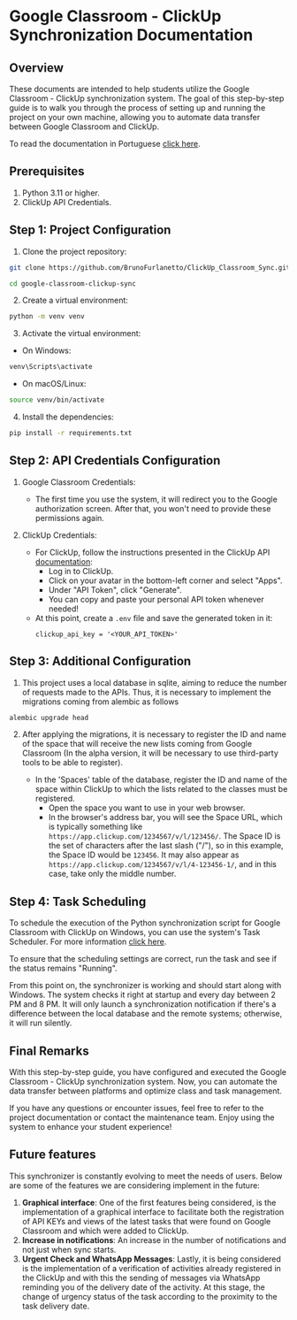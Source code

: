 # Google Classroom - ClickUp Synchronization Documentation

## Overview

These documents are intended to help students utilize the Google Classroom -
ClickUp synchronization system. The goal of this step-by-step guide is to walk
you through the process of setting up and running the project on your own
machine, allowing you to automate data transfer between Google Classroom and
ClickUp.

To read the documentation in Portuguese [click here](https://github.com/BrunoFurlanetto/ClickUp_Classroom_Sync/blob/main/docs/readme-pt.md).

## Prerequisites

1. Python 3.11 or higher.
2. ClickUp API Credentials.

## Step 1: Project Configuration

1. Clone the project repository:

```bash
git clone https://github.com/BrunoFurlanetto/ClickUp_Classroom_Sync.git

cd google-classroom-clickup-sync
```

2. Create a virtual environment:

```bash
python -m venv venv
```

3. Activate the virtual environment:

- On Windows:

```bash
venv\Scripts\activate
```

- On macOS/Linux:

```bash
source venv/bin/activate
```

4. Install the dependencies:

```bash
pip install -r requirements.txt
```

## Step 2: API Credentials Configuration

1. Google Classroom Credentials:
    - The first time you use the system, it will redirect you to the Google
      authorization screen. After that, you won't need to provide these
      permissions again.

2. ClickUp Credentials:
    - For ClickUp, follow the instructions presented in the ClickUp API
    [documentation](https://clickup.com/api/developer-portal/authentication/):
        - Log in to ClickUp.
        - Click on your avatar in the bottom-left corner and select "Apps".
        - Under "API Token", click "Generate".
        - You can copy and paste your personal API token whenever needed!
    - At this point, create a `.env` file and save the generated token in it:
      ```
      clickup_api_key = '<YOUR_API_TOKEN>'
      ```

## Step 3: Additional Configuration

1. This project uses a local database in sqlite, aiming to reduce the number of
   requests made to the APIs. Thus, it is necessary to implement the migrations
   coming from alembic as follows

```bash
alembic upgrade head
```

2. After applying the migrations, it is necessary to register the ID and name of
   the space that will receive the new lists coming from Google Classroom (In the
   alpha version, it will be necessary to use third-party tools to be able to
   register).

    - In the 'Spaces' table of the database, register the ID and name of the 
        space within ClickUp to which the lists related to the classes must be
        registered.
        - Open the space you want to use in your web browser.
        - In the browser's address bar, you will see the Space URL, which is
            typically something like `https://app.clickup.com/1234567/v/l/123456/`.
            The Space ID is the set of characters after the last slash ("/"), so 
            in this example, the Space ID would be `123456`. It may also appear
            as `https://app.clickup.com/1234567/v/l/4-123456-1/`, and in this
            case, take only the middle number.

## Step 4: Task Scheduling

To schedule the execution of the Python synchronization script for Google
Classroom with ClickUp on Windows, you can use the system's Task Scheduler. For more
information [click here](https://github.com/BrunoFurlanetto/ClickUp_Classroom_Sync/blob/main/docs/task_scheduling_windows.md).

To ensure that the scheduling settings are correct, run the task and see if
the status remains "Running".

From this point on, the synchronizer is working and should start along with
Windows. The system checks it right at startup and every day between 2 PM and
8 PM. It will only launch a synchronization notification if there's a
difference between the local database and the remote systems; otherwise, it
will run silently.

## Final Remarks

With this step-by-step guide, you have configured and executed the Google
Classroom - ClickUp synchronization system. Now, you can automate the data
transfer between platforms and optimize class and task management.

If you have any questions or encounter issues, feel free to refer to the
project documentation or contact the maintenance team. Enjoy using the system
to enhance your student experience!

## Future features

This synchronizer is constantly evolving to meet the needs of users. Below are some 
of the features we are considering implement in the future:

1. **Graphical interface**: One of the first features being considered, is the
implementation of a graphical interface to facilitate both the registration of API 
KEYs and views of the latest tasks that were found on Google Classroom and which 
were added to ClickUp.
2. **Increase in notifications**: An increase in the number of notifications and not
just when sync starts.
3. **Urgent Check and WhatsApp Messages**: Lastly, it is being considered is the
implementation of a verification of activities already registered in the ClickUp and
with this the sending of messages via WhatsApp reminding you of the delivery date of
the activity. At this stage, the change of urgency status of the task according to
the proximity to the task delivery date.
